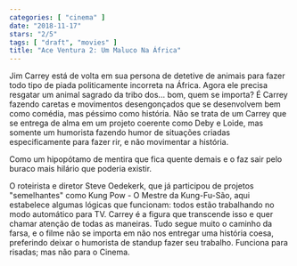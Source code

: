 ```yaml
---
categories: [ "cinema" ]
date: "2018-11-17"
stars: "2/5"
tags: [ "draft", "movies" ]
title: "Ace Ventura 2: Um Maluco Na África"
---
```

Jim Carrey está de volta em sua persona de detetive de animais para fazer
todo tipo de piada politicamente incorreta na África. Agora ele precisa
resgatar um animal sagrado da tribo dos... bom, quem se importa? É Carrey
fazendo caretas e movimentos desengonçados que se desenvolvem bem como
comédia, mas péssimo como história. Não se trata de um Carrey que se
entrega de alma em um projeto coerente como Deby e Loide, mas somente
um humorista fazendo humor de situações criadas especificamente para
fazer rir, e não movimentar a história.

Como um hipopótamo de mentira que fica quente demais e o faz sair pelo
buraco mais hilário que poderia existir.

O roteirista e diretor Steve Oedekerk, que já participou de projetos
"semelhantes" como Kung Pow - O Mestre da Kung-Fu-São, aqui estabelece
algumas lógicas que funcionam: todos estão trabalhando no modo
automático para TV. Carrey é a figura que transcende isso e quer chamar
atenção de todas as maneiras. Tudo segue muito o caminho da farsa,
e o filme não se importa em não nos entregar uma história coesa,
preferindo deixar o humorista de standup fazer seu trabalho. Funciona
para risadas; mas não para o Cinema.
